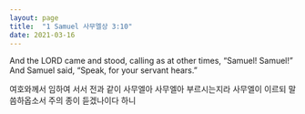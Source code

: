 ```yaml
---
layout: page
title:  "1 Samuel 사무엘상 3:10"
date: 2021-03-16
---
```

And the LORD came and stood, calling as at other times, “Samuel! Samuel!” And Samuel said, “Speak, for your servant hears.”

여호와께서 임하여 서서 전과 같이 사무엘아 사무엘아 부르시는지라 사무엘이 이르되 말씀하옵소서 주의 종이 듣겠나이다 하니
